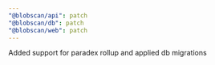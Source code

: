 ```yaml
---
"@blobscan/api": patch
"@blobscan/db": patch
"@blobscan/web": patch
---
```


Added support for paradex rollup and applied db migrations
